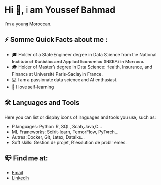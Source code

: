 # Hi 👋, i am Youssef Bahmad

I'm a young Moroccan.

## ⚡️ Somme Quick Facts about me :
-  🎓 Holder of a State Engineer degree in Data Science from the National Institute of Statistics and Applied Economics (INSEA) in Morocco.
-  🎓 Holder of Master’s degree in Data Science: Health, Insurance, and Finance at Université Paris-Saclay in France.
- 💻 I am a passionate data science and AI enthusiast.
- 🧠 I love self-learning 

## 🛠️ Languages and Tools
Here you can list or display icons of languages and tools you use, such as:
- P.languages: Python, R, SQL, Scala,Java,C...
- ML Frameworks: Scikit-learn, TensorFlow, PyTorch...
- Autres: Docker, Git, Latex, Dataiku...
- Soft skills: Gestion de projet, R´esolution de probl` emes.
## 📪 Find me at:
- [Email](bahmaad.youssef@gmail.com)
- [LinkedIn](https://www.linkedin.com/in/data-scientist-engineer-youssef-bahmad/)

